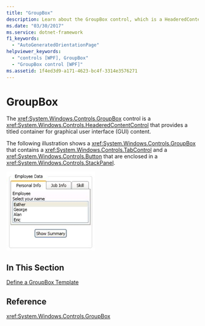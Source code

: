 ```yaml
---
title: "GroupBox"
description: Learn about the GroupBox control, which is a HeaderedContentControl that provides a titled container for graphical user interface (GUI) content.
ms.date: "03/30/2017"
ms.service: dotnet-framework
f1_keywords:
  - "AutoGeneratedOrientationPage"
helpviewer_keywords:
  - "controls [WPF], GroupBox"
  - "GroupBox control [WPF]"
ms.assetid: 1f4ed3d9-a171-4623-bc4f-3314e3576271
---
```

# GroupBox

The <xref:System.Windows.Controls.GroupBox> control is a <xref:System.Windows.Controls.HeaderedContentControl> that provides a titled container for graphical user interface (GUI) content.

The following illustration shows a <xref:System.Windows.Controls.GroupBox> that contains a <xref:System.Windows.Controls.TabControl> and a <xref:System.Windows.Controls.Button> that are enclosed in a <xref:System.Windows.Controls.StackPanel>.

![Screenshot that shows a groupbox.](./media/groupbox/groupbox-tab-button-stackpanel.jpg)

## In This Section

[Define a GroupBox Template](how-to-define-a-groupbox-template.md)

## Reference

<xref:System.Windows.Controls.GroupBox>

